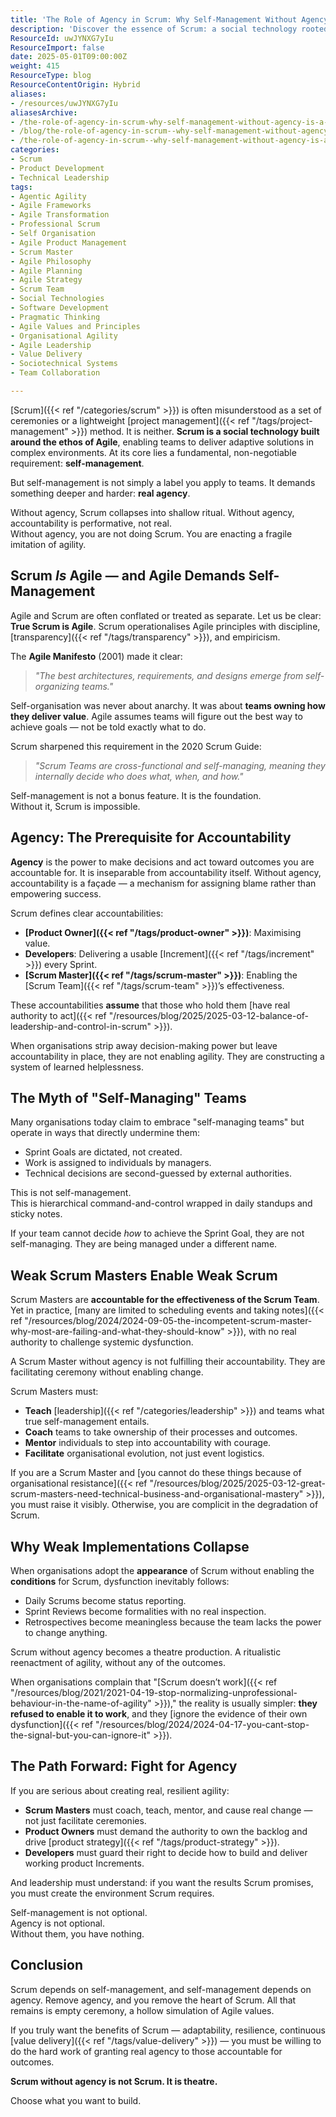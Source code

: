 ```yaml
---
title: 'The Role of Agency in Scrum: Why Self-Management Without Agency is a Lie'
description: 'Discover the essence of Scrum: a social technology rooted in Agile principles, demanding true self-management and agency for real accountability and success.'
ResourceId: uwJYNXG7yIu
ResourceImport: false
date: 2025-05-01T09:00:00Z
weight: 415
ResourceType: blog
ResourceContentOrigin: Hybrid
aliases:
- /resources/uwJYNXG7yIu
aliasesArchive:
- /the-role-of-agency-in-scrum-why-self-management-without-agency-is-a-lie
- /blog/the-role-of-agency-in-scrum--why-self-management-without-agency-is-a-lie
- /the-role-of-agency-in-scrum--why-self-management-without-agency-is-a-lie
categories:
- Scrum
- Product Development
- Technical Leadership
tags:
- Agentic Agility
- Agile Frameworks
- Agile Transformation
- Professional Scrum
- Self Organisation
- Agile Product Management
- Scrum Master
- Agile Philosophy
- Agile Planning
- Agile Strategy
- Scrum Team
- Social Technologies
- Software Development
- Pragmatic Thinking
- Agile Values and Principles
- Organisational Agility
- Agile Leadership
- Value Delivery
- Sociotechnical Systems
- Team Collaboration

---
```

[Scrum]({{< ref "/categories/scrum" >}}) is often misunderstood as a set of ceremonies or a lightweight [project management]({{< ref "/tags/project-management" >}}) method. It is neither. **Scrum is a social technology built around the ethos of Agile**, enabling teams to deliver adaptive solutions in complex environments. At its core lies a fundamental, non-negotiable requirement: **self-management**.

But self-management is not simply a label you apply to teams. It demands something deeper and harder: **real agency**.

Without agency, Scrum collapses into shallow ritual. Without agency, accountability is performative, not real.  
Without agency, you are not doing Scrum. You are enacting a fragile imitation of agility.

## Scrum _Is_ Agile — and Agile Demands Self-Management

Agile and Scrum are often conflated or treated as separate. Let us be clear: **True Scrum is Agile**. Scrum operationalises Agile principles with discipline, [transparency]({{< ref "/tags/transparency" >}}), and empiricism.

The **Agile Manifesto** (2001) made it clear:

> _"The best architectures, requirements, and designs emerge from self-organizing teams."_

Self-organisation was never about anarchy. It was about **teams owning how they deliver value**. Agile assumes teams will figure out the best way to achieve goals — not be told exactly what to do.

Scrum sharpened this requirement in the 2020 Scrum Guide:

> _"Scrum Teams are cross-functional and self-managing, meaning they internally decide who does what, when, and how."_

Self-management is not a bonus feature. It is the foundation.  
Without it, Scrum is impossible.

## Agency: The Prerequisite for Accountability

**Agency** is the power to make decisions and act toward outcomes you are accountable for. It is inseparable from accountability itself. Without agency, accountability is a façade — a mechanism for assigning blame rather than empowering success.

Scrum defines clear accountabilities:

- **[Product Owner]({{< ref "/tags/product-owner" >}})**: Maximising value.
- **Developers**: Delivering a usable [Increment]({{< ref "/tags/increment" >}}) every Sprint.
- **[Scrum Master]({{< ref "/tags/scrum-master" >}})**: Enabling the [Scrum Team]({{< ref "/tags/scrum-team" >}})’s effectiveness.

These accountabilities **assume** that those who hold them [have real authority to act]({{< ref "/resources/blog/2025/2025-03-12-balance-of-leadership-and-control-in-scrum" >}}).

When organisations strip away decision-making power but leave accountability in place, they are not enabling agility. They are constructing a system of learned helplessness.

## The Myth of "Self-Managing" Teams

Many organisations today claim to embrace "self-managing teams" but operate in ways that directly undermine them:

- Sprint Goals are dictated, not created.
- Work is assigned to individuals by managers.
- Technical decisions are second-guessed by external authorities.

This is not self-management.  
This is hierarchical command-and-control wrapped in daily standups and sticky notes.

If your team cannot decide _how_ to achieve the Sprint Goal, they are not self-managing. They are being managed under a different name.

## Weak Scrum Masters Enable Weak Scrum

Scrum Masters are **accountable for the effectiveness of the Scrum Team**. Yet in practice, [many are limited to scheduling events and taking notes]({{< ref "/resources/blog/2024/2024-09-05-the-incompetent-scrum-master-why-most-are-failing-and-what-they-should-know" >}}), with no real authority to challenge systemic dysfunction.

A Scrum Master without agency is not fulfilling their accountability. They are facilitating ceremony without enabling change.

Scrum Masters must:

- **Teach** [leadership]({{< ref "/categories/leadership" >}}) and teams what true self-management entails.
- **Coach** teams to take ownership of their processes and outcomes.
- **Mentor** individuals to step into accountability with courage.
- **Facilitate** organisational evolution, not just event logistics.

If you are a Scrum Master and [you cannot do these things because of organisational resistance]({{< ref "/resources/blog/2025/2025-03-12-great-scrum-masters-need-technical-business-and-organisational-mastery" >}}), you must raise it visibly. Otherwise, you are complicit in the degradation of Scrum.

## Why Weak Implementations Collapse

When organisations adopt the **appearance** of Scrum without enabling the **conditions** for Scrum, dysfunction inevitably follows:

- Daily Scrums become status reporting.
- Sprint Reviews become formalities with no real inspection.
- Retrospectives become meaningless because the team lacks the power to change anything.

Scrum without agency becomes a theatre production. A ritualistic reenactment of agility, without any of the outcomes.

When organisations complain that "[Scrum doesn’t work]({{< ref "/resources/blog/2021/2021-04-19-stop-normalizing-unprofessional-behaviour-in-the-name-of-agility" >}})," the reality is usually simpler: **they refused to enable it to work**, and they [ignore the evidence of their own dysfunction]({{< ref "/resources/blog/2024/2024-04-17-you-cant-stop-the-signal-but-you-can-ignore-it" >}}).

## The Path Forward: Fight for Agency

If you are serious about creating real, resilient agility:

- **Scrum Masters** must coach, teach, mentor, and cause real change — not just facilitate ceremonies.
- **Product Owners** must demand the authority to own the backlog and drive [product strategy]({{< ref "/tags/product-strategy" >}}).
- **Developers** must guard their right to decide how to build and deliver working product Increments.

And leadership must understand: if you want the results Scrum promises, you must create the environment Scrum requires.

Self-management is not optional.  
Agency is not optional.  
Without them, you have nothing.

## Conclusion

Scrum depends on self-management, and self-management depends on agency. Remove agency, and you remove the heart of Scrum. All that remains is empty ceremony, a hollow simulation of Agile values.

If you truly want the benefits of Scrum — adaptability, resilience, continuous [value delivery]({{< ref "/tags/value-delivery" >}}) — you must be willing to do the hard work of granting real agency to those accountable for outcomes.

**Scrum without agency is not Scrum. It is theatre.**

Choose what you want to build.

